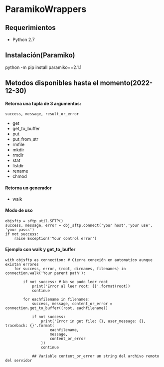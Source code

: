 # ParamikoWrappers

## Requerimientos
* Python 2.7

## Instalación(Paramiko)
python -m pip install paramiko==2.1.1

## Metodos disponibles hasta el momento(2022-12-30)

#### Retorna una tupla de 3 argumentos:
    success, message, result_or_error

* get
* get_to_buffer
* put
* put_from_str
* rmfile
* mkdir
* rmdir
* stat
* listdir
* rename
* chmod

#### Retorna un generador
* walk

#### Modo de uso


```python:
objsftp = sftp_util.SFTP()
success, message, error = obj_sftp.connect('your host','your use', 'your passs')
if not success:
    raise Exception('Your control error')
```
#### Ejemplo con walk y get_to_buffer
```python:
with objsftp as connection: # Cierra conexión en automatico aunque existan errores
    for success, error, (root, dirnames, filenames) in connection.walk('Your parent path'):
    
        if not success: # No se pudo leer root
            print('Error al leer root: {}'.format(root))
            continue
        
        for eachfilename in filenames:
            success, message, content_or_error = connection.get_to_buffer((root, eachfilename))
        
            if not success:
                print('Error in get file: {}, user_message: {}, traceback: {}'.format(
                    eachfilename,
                    message,
                    content_or_error
                ))
                continue
            
            ## Variable content_or_error un string del archivo remoto del servidor
```
